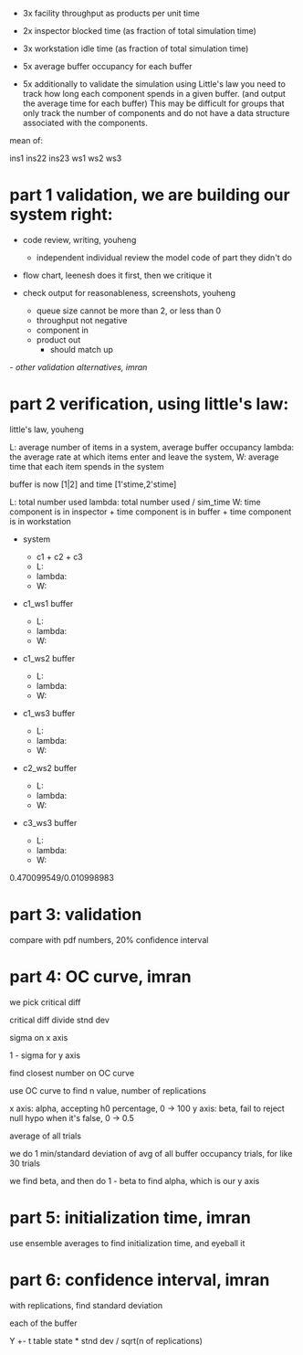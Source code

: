 -   3x facility throughput as products per unit time

-   2x inspector blocked time (as fraction of total simulation time)

-   3x workstation idle time (as fraction of total simulation time)

-   5x average buffer occupancy for each buffer

-   5x additionally to validate the simulation using Little's law you need to track how long each component spends in a given buffer. (and output the average time for each buffer) This may be difficult for groups that only track the number of components and do not have a data structure associated with the components.

mean of:

ins1
ins22
ins23
ws1
ws2
ws3

# part 1 validation, we are building our system right:

-   code review, writing, youheng

    -   independent individual review the model code of part they didn't do

-   flow chart, leenesh does it first, then we critique it

-   check output for reasonableness, screenshots, youheng

    -   queue size cannot be more than 2, or less than 0
    -   throughput not negative
    -   component in
    -   product out
        -   should match up

_- other validation alternatives, imran_

# part 2 verification, using little's law:

little's law, youheng

L: average number of items in a system, average buffer occupancy
lambda: the average rate at which items enter and leave the system,
W: average time that each item spends in the system

buffer is now [1|2] and time [1'stime,2'stime]

L: total number used
lambda: total number used / sim_time
W: time component is in inspector + time component is in buffer + time component is in workstation

-   system

    -   c1 + c2 + c3
    -   L:
    -   lambda:
    -   W:

-   c1_ws1 buffer

    -   L:
    -   lambda:
    -   W:

-   c1_ws2 buffer

    -   L:
    -   lambda:
    -   W:

-   c1_ws3 buffer

    -   L:
    -   lambda:
    -   W:

-   c2_ws2 buffer

    -   L:
    -   lambda:
    -   W:

-   c3_ws3 buffer

    -   L:
    -   lambda:
    -   W:

0.470099549/0.010998983

# part 3: validation

compare with pdf numbers, 20% confidence interval

# part 4: OC curve, imran

we pick critical diff

critical diff divide stnd dev

sigma on x axis

1 - sigma for y axis

find closest number on OC curve

use OC curve to find n value, number of replications

x axis: alpha, accepting h0 percentage, 0 -> 100
y axis: beta, fail to reject null hypo when it's false, 0 -> 0.5

average of all trials

we do 1 min/standard deviation of avg of all buffer occupancy trials, for like 30 trials

we find beta, and then do 1 - beta to find alpha, which is our y axis

# part 5: initialization time, imran

use ensemble averages to find initialization time, and eyeball it

# part 6: confidence interval, imran

with replications, find standard deviation

each of the buffer

Y +- t table state \* stnd dev / sqrt(n of replications)

